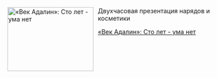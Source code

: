 <!--2025-07-24 10:15:09-->
<div class="yb">
  <div class="rss kino_kino"><a href="https://www.kino-teatr.ru/kino/art/tv/3989/" title="«Век Адалин»: Сто лет - ума нет"><img src="https://www.kino-teatr.ru/art/9/8/3989/poster.jpg" width="196" height="147" align="left" hspace="5" style="margin: 0px 10px 0px 5px" alt="«Век Адалин»: Сто лет - ума нет"/></a>Двухчасовая презентация нарядов и косметики <p class="titl"><a href="https://www.kino-teatr.ru/kino/art/tv/3989/">«Век Адалин»: Сто лет - ума нет</a></p></div>
</div>
